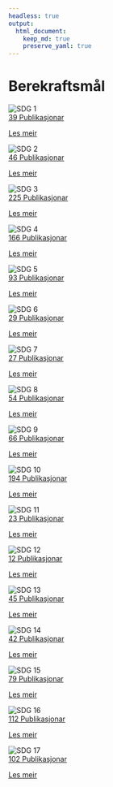 ```yaml
---
headless: true
output: 
  html_document:
    keep_md: true
    preserve_yaml: true
---
```

<h1>Berekraftsmål</h1>
<div class="sdg-container"><div id="sdg1" class="sdg">
<img src="{{< params subfolder >}}images/sdg/sdg01_no.png" class="image" alt="SDG 1">
<div class="sdg-overlay">
<a href="{{< params subfolder >}}no/archive/?sdg=1#archive" class="sdg-publication-count"><span>39</span> Publikasjonar</a>
<p><a href="https://www.fn.no/om-fn/fns-baerekraftsmaal/utrydde-fattigdom?lang=nno-NO" class="sdg-read-more">Les meir</a></p>
</div>
</div><div id="sdg2" class="sdg">
<img src="{{< params subfolder >}}images/sdg/sdg02_no.png" class="image" alt="SDG 2">
<div class="sdg-overlay">
<a href="{{< params subfolder >}}no/archive/?sdg=2#archive" class="sdg-publication-count"><span>46</span> Publikasjonar</a>
<p><a href="https://www.fn.no/om-fn/fns-baerekraftsmaal/utrydde-sult?lang=nno-NO" class="sdg-read-more">Les meir</a></p>
</div>
</div><div id="sdg3" class="sdg">
<img src="{{< params subfolder >}}images/sdg/sdg03_no.png" class="image" alt="SDG 3">
<div class="sdg-overlay">
<a href="{{< params subfolder >}}no/archive/?sdg=3#archive" class="sdg-publication-count"><span>225</span> Publikasjonar</a>
<p><a href="https://www.fn.no/om-fn/fns-baerekraftsmaal/god-helse-og-livskvalitet?lang=nno-NO" class="sdg-read-more">Les meir</a></p>
</div>
</div><div id="sdg4" class="sdg">
<img src="{{< params subfolder >}}images/sdg/sdg04_no.png" class="image" alt="SDG 4">
<div class="sdg-overlay">
<a href="{{< params subfolder >}}no/archive/?sdg=4#archive" class="sdg-publication-count"><span>166</span> Publikasjonar</a>
<p><a href="https://www.fn.no/om-fn/fns-baerekraftsmaal/god-utdanning?lang=nno-NO" class="sdg-read-more">Les meir</a></p>
</div>
</div><div id="sdg5" class="sdg">
<img src="{{< params subfolder >}}images/sdg/sdg05_no.png" class="image" alt="SDG 5">
<div class="sdg-overlay">
<a href="{{< params subfolder >}}no/archive/?sdg=5#archive" class="sdg-publication-count"><span>93</span> Publikasjonar</a>
<p><a href="https://www.fn.no/om-fn/fns-baerekraftsmaal/likestilling-mellom-kjoennene?lang=nno-NO" class="sdg-read-more">Les meir</a></p>
</div>
</div><div id="sdg6" class="sdg">
<img src="{{< params subfolder >}}images/sdg/sdg06_no.png" class="image" alt="SDG 6">
<div class="sdg-overlay">
<a href="{{< params subfolder >}}no/archive/?sdg=6#archive" class="sdg-publication-count"><span>29</span> Publikasjonar</a>
<p><a href="https://www.fn.no/om-fn/fns-baerekraftsmaal/rent-vann-og-gode-sanitaerforhold?lang=nno-NO" class="sdg-read-more">Les meir</a></p>
</div>
</div><div id="sdg7" class="sdg">
<img src="{{< params subfolder >}}images/sdg/sdg07_no.png" class="image" alt="SDG 7">
<div class="sdg-overlay">
<a href="{{< params subfolder >}}no/archive/?sdg=7#archive" class="sdg-publication-count"><span>27</span> Publikasjonar</a>
<p><a href="https://www.fn.no/om-fn/fns-baerekraftsmaal/ren-energi-til-alle?lang=nno-NO" class="sdg-read-more">Les meir</a></p>
</div>
</div><div id="sdg8" class="sdg">
<img src="{{< params subfolder >}}images/sdg/sdg08_no.png" class="image" alt="SDG 8">
<div class="sdg-overlay">
<a href="{{< params subfolder >}}no/archive/?sdg=8#archive" class="sdg-publication-count"><span>54</span> Publikasjonar</a>
<p><a href="https://www.fn.no/om-fn/fns-baerekraftsmaal/anstendig-arbeid-og-oekonomisk-vekst?lang=nno-NO" class="sdg-read-more">Les meir</a></p>
</div>
</div><div id="sdg9" class="sdg">
<img src="{{< params subfolder >}}images/sdg/sdg09_no.png" class="image" alt="SDG 9">
<div class="sdg-overlay">
<a href="{{< params subfolder >}}no/archive/?sdg=9#archive" class="sdg-publication-count"><span>66</span> Publikasjonar</a>
<p><a href="https://www.fn.no/om-fn/fns-baerekraftsmaal/industri-innovasjon-og-infrastruktur?lang=nno-NO" class="sdg-read-more">Les meir</a></p>
</div>
</div><div id="sdg10" class="sdg">
<img src="{{< params subfolder >}}images/sdg/sdg10_no.png" class="image" alt="SDG 10">
<div class="sdg-overlay">
<a href="{{< params subfolder >}}no/archive/?sdg=10#archive" class="sdg-publication-count"><span>194</span> Publikasjonar</a>
<p><a href="https://www.fn.no/om-fn/fns-baerekraftsmaal/mindre-ulikhet?lang=nno-NO" class="sdg-read-more">Les meir</a></p>
</div>
</div><div id="sdg11" class="sdg">
<img src="{{< params subfolder >}}images/sdg/sdg11_no.png" class="image" alt="SDG 11">
<div class="sdg-overlay">
<a href="{{< params subfolder >}}no/archive/?sdg=11#archive" class="sdg-publication-count"><span>23</span> Publikasjonar</a>
<p><a href="https://www.fn.no/om-fn/fns-baerekraftsmaal/baerekraftige-byer-og-lokalsamfunn?lang=nno-NO" class="sdg-read-more">Les meir</a></p>
</div>
</div><div id="sdg12" class="sdg">
<img src="{{< params subfolder >}}images/sdg/sdg12_no.png" class="image" alt="SDG 12">
<div class="sdg-overlay">
<a href="{{< params subfolder >}}no/archive/?sdg=12#archive" class="sdg-publication-count"><span>12</span> Publikasjonar</a>
<p><a href="https://www.fn.no/om-fn/fns-baerekraftsmaal/ansvarlig-forbruk-og-produksjon?lang=nno-NO" class="sdg-read-more">Les meir</a></p>
</div>
</div><div id="sdg13" class="sdg">
<img src="{{< params subfolder >}}images/sdg/sdg13_no.png" class="image" alt="SDG 13">
<div class="sdg-overlay">
<a href="{{< params subfolder >}}no/archive/?sdg=13#archive" class="sdg-publication-count"><span>45</span> Publikasjonar</a>
<p><a href="https://www.fn.no/om-fn/fns-baerekraftsmaal/stoppe-klimaendringene?lang=nno-NO" class="sdg-read-more">Les meir</a></p>
</div>
</div><div id="sdg14" class="sdg">
<img src="{{< params subfolder >}}images/sdg/sdg14_no.png" class="image" alt="SDG 14">
<div class="sdg-overlay">
<a href="{{< params subfolder >}}no/archive/?sdg=14#archive" class="sdg-publication-count"><span>42</span> Publikasjonar</a>
<p><a href="https://www.fn.no/om-fn/fns-baerekraftsmaal/livet-i-havet?lang=nno-NO" class="sdg-read-more">Les meir</a></p>
</div>
</div><div id="sdg15" class="sdg">
<img src="{{< params subfolder >}}images/sdg/sdg15_no.png" class="image" alt="SDG 15">
<div class="sdg-overlay">
<a href="{{< params subfolder >}}no/archive/?sdg=15#archive" class="sdg-publication-count"><span>79</span> Publikasjonar</a>
<p><a href="https://www.fn.no/om-fn/fns-baerekraftsmaal/livet-paa-land?lang=nno-NO" class="sdg-read-more">Les meir</a></p>
</div>
</div><div id="sdg16" class="sdg">
<img src="{{< params subfolder >}}images/sdg/sdg16_no.png" class="image" alt="SDG 16">
<div class="sdg-overlay">
<a href="{{< params subfolder >}}no/archive/?sdg=16#archive" class="sdg-publication-count"><span>112</span> Publikasjonar</a>
<p><a href="https://www.fn.no/om-fn/fns-baerekraftsmaal/fred-rettferdighet-og-velfungerende-institusjoner?lang=nno-NO" class="sdg-read-more">Les meir</a></p>
</div>
</div><div id="sdg17" class="sdg">
<img src="{{< params subfolder >}}images/sdg/sdg17_no.png" class="image" alt="SDG 17">
<div class="sdg-overlay">
<a href="{{< params subfolder >}}no/archive/?sdg=17#archive" class="sdg-publication-count"><span>102</span> Publikasjonar</a>
<p><a href="https://www.fn.no/om-fn/fns-baerekraftsmaal/samarbeid-for-aa-naa-maalene?lang=nno-NO" class="sdg-read-more">Les meir</a></p>
</div>
</div></div>
